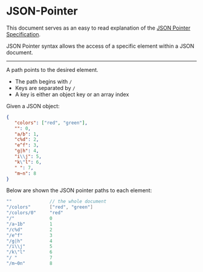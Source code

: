 # JSON-Pointer
This document serves as an easy to read explanation of the [JSON Pointer Specification](https://www.rfc-editor.org/rfc/rfc6901).

JSON Pointer syntax allows the access of a specific element within a JSON document.

---

A path points to the desired element.

- The path begins with `/`
- Keys are separated by `/`
- A key is either an object key or an array index

Given a JSON object:

```json
{
   "colors": ["red", "green"],
   "": 0,
   "a/b": 1,
   "c%d": 2,
   "e^f": 3,
   "g|h": 4,
   "i\\j": 5,
   "k\"l": 6,
   " ": 7,
   "m~n": 8
}
```

Below are shown the JSON pointer paths to each element:

```c++
""           	// the whole document
"/colors"    	["red", "green"]
"/colors/0"  	"red"
"/"          	0
"/a~1b"      	1
"/c%d"       	2
"/e^f"       	3
"/g|h"       	4
"/i\\j"      	5
"/k\"l"      	6
"/ "         	7
"/m~0n"      	8
```
